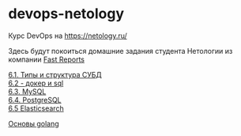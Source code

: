 # devops-netology
Курс DevOps на https://netology.ru/  

Здесь будут покоиться домашние задания студента Нетологии из компании [Fast Reports](https://www.fast-report.com)

[6.1. Типы и структура СУБД](db_basics.md)  
[6.2 - докер и sql](docker_psql.md)  
[6.3. MySQL](docker_mysql.md)  
[6.4. PostgreSQL](docker_pgqsl_next.md)  
[6.5 Elasticsearch](elastic.md)

[Основы golang](golalng_homeworks.md)   

